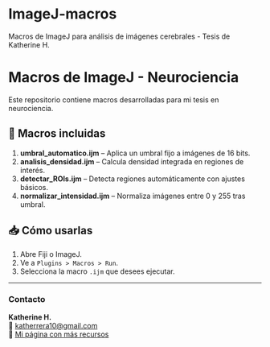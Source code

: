 # ImageJ-macros
Macros de ImageJ para análisis de imágenes cerebrales - Tesis de Katherine H.
# Macros de ImageJ - Neurociencia

Este repositorio contiene macros desarrolladas para mi tesis en neurociencia.

## 🧠 Macros incluidas

1. **umbral_automatico.ijm** – Aplica un umbral fijo a imágenes de 16 bits.
2. **analisis_densidad.ijm** – Calcula densidad integrada en regiones de interés.
3. **detectar_ROIs.ijm** – Detecta regiones automáticamente con ajustes básicos.
4. **normalizar_intensidad.ijm** – Normaliza imágenes entre 0 y 255 tras umbral.

## 📥 Cómo usarlas

1. Abre Fiji o ImageJ.
2. Ve a `Plugins > Macros > Run`.
3. Selecciona la macro `.ijm` que desees ejecutar.

---

### Contacto

**Katherine H.**  
📧 katherrera10@gmail.com  
🔗 [Mi página con más recursos](https://katherine.carrd.co)
